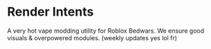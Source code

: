 # Render Intents
A very hot vape modding utility for Roblox Bedwars. We ensure good visuals & overpowered modules. (weekly updates yes lol fr)

